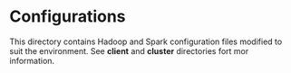 # Configurations
This directory contains Hadoop and Spark configuration files modified to suit the environment. See **client** and 
**cluster** directories fort mor information.
